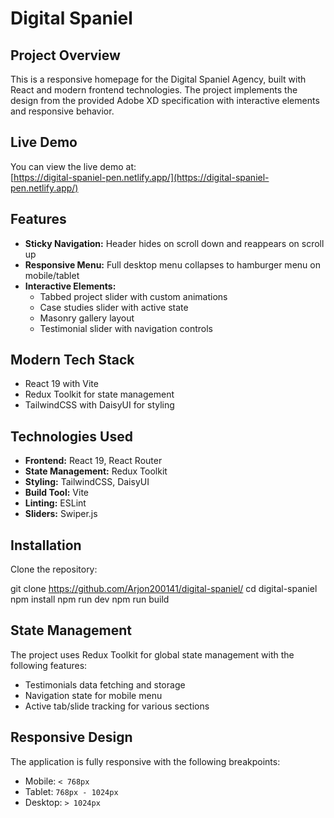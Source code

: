 # Digital Spaniel

## Project Overview
This is a responsive homepage for the Digital Spaniel Agency, built with React and modern frontend technologies. The project implements the design from the provided Adobe XD specification with interactive elements and responsive behavior.

## Live Demo
You can view the live demo at:  
[https://digital-spaniel-pen.netlify.app/](https://digital-spaniel-pen.netlify.app/)

## Features
- **Sticky Navigation:** Header hides on scroll down and reappears on scroll up  
- **Responsive Menu:** Full desktop menu collapses to hamburger menu on mobile/tablet  
- **Interactive Elements:**  
  - Tabbed project slider with custom animations  
  - Case studies slider with active state  
  - Masonry gallery layout  
  - Testimonial slider with navigation controls  

## Modern Tech Stack
- React 19 with Vite  
- Redux Toolkit for state management  
- TailwindCSS with DaisyUI for styling  

## Technologies Used
- **Frontend:** React 19, React Router  
- **State Management:** Redux Toolkit  
- **Styling:** TailwindCSS, DaisyUI  
- **Build Tool:** Vite  
- **Linting:** ESLint  
- **Sliders:** Swiper.js  

## Installation

Clone the repository:

git clone https://github.com/Arjon200141/digital-spaniel/
cd digital-spaniel
npm install
npm run dev
npm run build
 

## State Management
The project uses Redux Toolkit for global state management with the following features:

- Testimonials data fetching and storage
- Navigation state for mobile menu
- Active tab/slide tracking for various sections


## Responsive Design
The application is fully responsive with the following breakpoints:

- Mobile: `< 768px`
- Tablet: `768px - 1024px`
- Desktop: `> 1024px`

